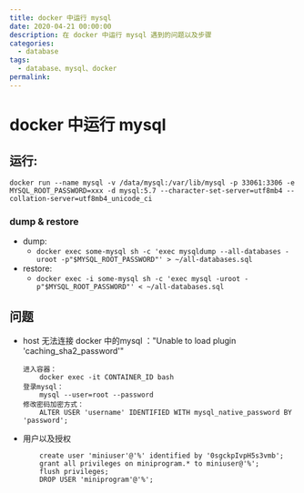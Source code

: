 ```yaml
---
title: docker 中运行 mysql
date: 2020-04-21 00:00:00
description: 在 docker 中运行 mysql 遇到的问题以及步骤
categories: 
  - database
tags: 
  - database、mysql、docker
permalink:
---
```


# docker 中运行 mysql

## 运行: 
``` docker run --name mysql -v /data/mysql:/var/lib/mysql -p 33061:3306 -e MYSQL_ROOT_PASSWORD=xxx -d mysql:5.7 --character-set-server=utf8mb4 --collation-server=utf8mb4_unicode_ci ```

### dump & restore
- dump:
    + ``` docker exec some-mysql sh -c 'exec mysqldump --all-databases -uroot -p"$MYSQL_ROOT_PASSWORD"' > ~/all-databases.sql ```
- restore: 
    + ``` docker exec -i some-mysql sh -c 'exec mysql -uroot -p"$MYSQL_ROOT_PASSWORD"' < ~/all-databases.sql ```

## 问题
+ host 无法连接 docker 中的mysql ："Unable to load plugin 'caching_sha2_password'"
    ```
    进入容器：
        docker exec -it CONTAINER_ID bash
    登录mysql：
        mysql --user=root --password
    修改密码加密方式：
        ALTER USER 'username' IDENTIFIED WITH mysql_native_password BY 'password';
    ```
+ 用户以及授权
    ```
        create user 'miniuser'@'%' identified by '0sgckpIvpH5s3vmb';
        grant all privileges on miniprogram.* to miniuser@'%';
        flush privileges; 
        DROP USER 'miniprogram'@'%';
    ```